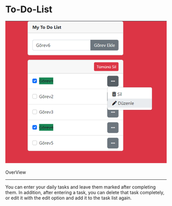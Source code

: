 # To-Do-List

<img src="img.png">
<br/><br/>
OverView
<hr>

You can enter your daily tasks and leave them marked after completing them. In addition, after entering a task, you can delete that task completely, or edit it with the edit option and add it to the task list again.
